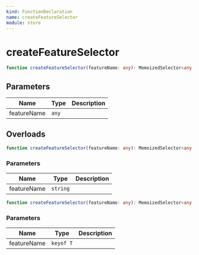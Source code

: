 ```yaml
---
kind: FunctionDeclaration
name: createFeatureSelector
module: store
---
```


# createFeatureSelector

```ts
function createFeatureSelector(featureName: any): MemoizedSelector<any, any>;
```

## Parameters

| Name        | Type  | Description |
| ----------- | ----- | ----------- |
| featureName | `any` |             |

## Overloads

```ts
function createFeatureSelector(featureName: any): MemoizedSelector<any, any>;
```

### Parameters

| Name        | Type     | Description |
| ----------- | -------- | ----------- |
| featureName | `string` |             |

```ts
function createFeatureSelector(featureName: any): MemoizedSelector<any, any>;
```

### Parameters

| Name        | Type      | Description |
| ----------- | --------- | ----------- |
| featureName | `keyof T` |             |
